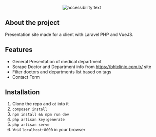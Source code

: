 <p align="center">
  <img src="https://github.com/zsoltibv/ikar-medical/tree/main/public/img/hero.png" alt="accessibility text">
</p>

## About the project

Presentation site made for a client with Laravel PHP and VueJS.
## Features

- General Presentation of medical department
- Scrape Doctor and Department info from https://bhtclinic.com.tr/ site
- Filter doctors and departments list based on tags
- Contact Form
## Installation

1. Clone the repo and `cd` into it
1. `composer install`
1. `npm install && npm run dev`
1. `php artisan key:generate`
1. `php artisan serve`
1. Visit `localhost:8000` in your browser
